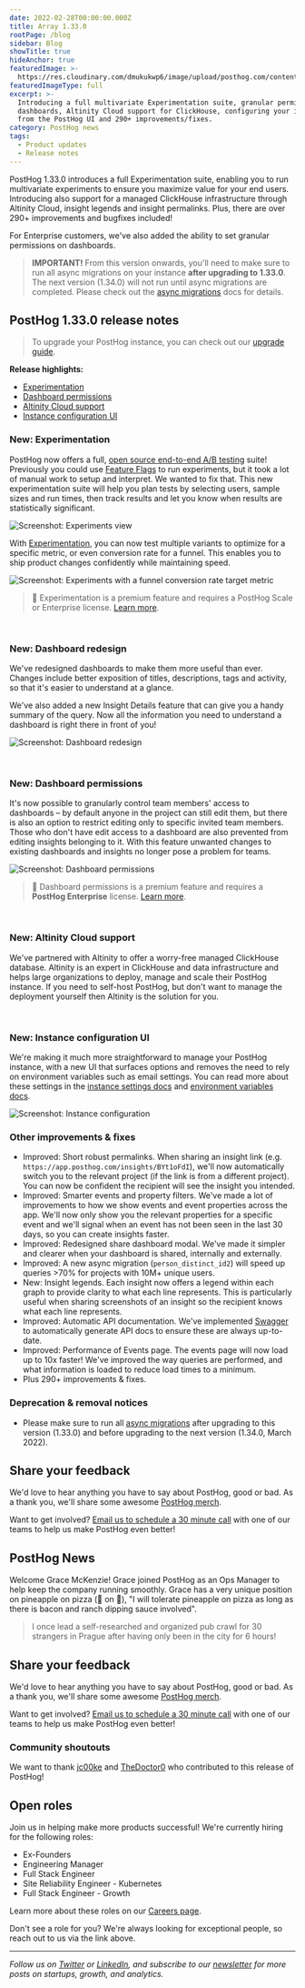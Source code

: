 ```yaml
---
date: 2022-02-28T00:00:00.000Z
title: Array 1.33.0
rootPage: /blog
sidebar: Blog
showTitle: true
hideAnchor: true
featuredImage: >-
  https://res.cloudinary.com/dmukukwp6/image/upload/posthog.com/contents/images/blog/posthog-array-blog.png
featuredImageType: full
excerpt: >-
  Introducing a full multivariate Experimentation suite, granular permissions on
  dashboards, Altinity Cloud support for ClickHouse, configuring your instance
  from the PostHog UI and 290+ improvements/fixes.
category: PostHog news
tags:
  - Product updates
  - Release notes
---
```


PostHog 1.33.0 introduces a full Experimentation suite, enabling you to run multivariate experiments to ensure you maximize value for your end users. Introducing also support for a managed ClickHouse infrastructure through Altinity Cloud, insight legends and insight permalinks. Plus, there are over 290+ improvements and bugfixes included!

For Enterprise customers, we've also added the ability to set granular permissions on dashboards.

<blockquote class='warning-note'>
<b>IMPORTANT!</b> From this version onwards, you'll need to make sure to run all async migrations on your instance <b>after upgrading to 1.33.0</b>. The next version (1.34.0) will not run until async migrations are completed. Please check out the <a href="/docs/runbook/async-migrations" target="_blank">async migrations</a> docs for details.
</blockquote>

## PostHog 1.33.0 release notes

> To upgrade your PostHog instance, you can check out our [upgrade guide](/docs/runbook/upgrading-posthog).

**Release highlights:**

-   [Experimentation](#new-experimentation)
-   [Dashboard permissions](#new-dashboard-permissions)
-   [Altinity Cloud support](#new-altitiny-cloud-support)
-   [Instance configuration UI](#new-instance-configuration-ui)

### New: Experimentation

PostHog now offers a full, [open source end-to-end A/B testing](/blog/best-open-source-ab-testing-tools) suite! Previously you could use [Feature Flags](/product/feature-flags) to run experiments, but it took a lot of manual work to setup and interpret. We wanted to fix that. This new experimentation suite will help you plan tests by selecting users, sample sizes and run times, then track results and let you know when results are statistically significant.

<img src="https://posthog-static-files.s3.us-east-2.amazonaws.com/Website-Assets/Array/1_33_0-experiments.png" alt="Screenshot: Experiments view" />

With [Experimentation](/docs/user-guides/experimentation), you can now test multiple variants to optimize for a specific metric, or even conversion rate for a funnel. This enables you to ship product changes confidently while maintaining speed.

<img src="https://posthog-static-files.s3.us-east-2.amazonaws.com/Website-Assets/Array/1_33_0-experiments-2.png" alt="Screenshot: Experiments with a funnel conversion rate target metric" />

> 🎁 Experimentation is a premium feature and requires a PostHog Scale or Enterprise license. [Learn more](/pricing).

<br />

### New: Dashboard redesign

We've redesigned dashboards to make them more useful than ever. Changes include better exposition of titles, descriptions, tags and activity, so that it's easier to understand at a glance.

We've also added a new Insight Details feature that can give you a handy summary of the query. Now all the information you need to understand a dashboard is right there in front of you!

![Screenshot: Dashboard redesign](https://res.cloudinary.com/dmukukwp6/image/upload/v1710055416/posthog.com/contents/images/docs/user-guides/funnels/geoip-docs-image.png)

<br />

### New: Dashboard permissions

It's now possible to granularly control team members' access to dashboards – by default anyone in the project can still edit them, but there is also an option to restrict editing only to specific invited team members. Those who don't have edit access to a dashboard are also prevented from editing insights belonging to it. With this feature unwanted changes to existing dashboards and insights no longer pose a problem for teams.

![Screenshot: Dashboard permissions](https://posthog-static-files.s3.us-east-2.amazonaws.com/Website-Assets/Array/1_33_0-dashboard-permissions.png)

> 🎁 Dashboard permissions is a premium feature and requires a **PostHog Enterprise** license. [Learn more](/pricing).

<br />

### New: Altinity Cloud support

We've partnered with Altinity to offer a worry-free managed ClickHouse database. Altinity is an expert in ClickHouse and data infrastructure and helps large organizations to deploy, manage and scale their PostHog instance. If you need to self-host PostHog, but don't want to manage the deployment yourself then Altinity is the solution for you.

<br />

### New: Instance configuration UI

We're making it much more straightforward to manage your PostHog instance, with a new UI that surfaces options and removes the need to rely on environment variables such as email settings. You can read more about these settings in the [instance settings docs](/docs/self-host/configure/instance-settings) and [environment variables docs](/docs/self-host/configure/environment-variables).

<img src="https://posthog-static-files.s3.us-east-2.amazonaws.com/Website-Assets/Array/1_33_0-instance-configuration.png" alt="Screenshot: Instance configuration" />

<br />

### Other improvements & fixes

-   Improved: Short robust permalinks. When sharing an insight link (e.g. `https://app.posthog.com/insights/BYt1oFdI`), we'll now automatically switch you to the relevant project (if the link is from a different project). You can now be confident the recipient will see the insight you intended.
-   Improved: Smarter events and property filters. We've made a lot of improvements to how we show events and event properties across the app. We'll now only show you the relevant properties for a specific event and we'll signal when an event has not been seen in the last 30 days, so you can create insights faster.
-   Improved: Redesigned share dashboard modal. We've made it simpler and clearer when your dashboard is shared, internally and externally.
-   Improved: A new async migration (`person_distinct_id2`) will speed up queries >70% for projects with 10M+ unique users.
-   New: Insight legends. Each insight now offers a legend within each graph to provide clarity to what each line represents. This is particularly useful when sharing screenshots of an insight so the recipient knows what each line represents.
-   Improved: Automatic API documentation. We've implemented [Swagger](https://github.com/swagger-api) to automatically generate API docs to ensure these are always up-to-date.
-   Improved: Performance of Events page. The events page will now load up to 10x faster! We've improved the way queries are performed, and what information is loaded to reduce load times to a minimum.
-   Plus 290+ improvements & fixes.

### Deprecation & removal notices

-   Please make sure to run all [async migrations](/docs/runbook/async-migrations) after upgrading to this version (1.33.0) and before upgrading to the next version (1.34.0, March 2022).

## Share your feedback
We'd love to hear anything you have to say about PostHog, good or bad. As a thank you, we'll share some awesome [PostHog merch](https://merch.posthog.com).

Want to get involved? [Email us to schedule a 30 minute call](mailto:hey@posthog.com) with one of our teams to help us make PostHog even better!

## PostHog News

Welcome Grace McKenzie! Grace joined PostHog as an Ops Manager to help keep the company running smoothly. Grace has a very unique position on pineapple on pizza (🍍 on 🍕), "I will tolerate pineapple on pizza as long as there is bacon and ranch dipping sauce involved".

> I once lead a self-researched and organized pub crawl for 30 strangers in Prague after having only been in the city for 6 hours!

## Share your feedback
We'd love to hear anything you have to say about PostHog, good or bad. As a thank you, we'll share some awesome [PostHog merch](https://merch.posthog.com).

Want to get involved? [Email us to schedule a 30 minute call](mailto:hey@posthog.com) with one of our teams to help us make PostHog even better!


### Community shoutouts

We want to thank [jc00ke](https://github.com/jc00ke) and [TheDoctor0](https://github.com/TheDoctor0) who contributed to this release of PostHog!

## Open roles

Join us in helping make more products successful! We're currently hiring for the following roles:

-   Ex-Founders
-   Engineering Manager
-   Full Stack Engineer
-   Site Reliability Engineer - Kubernetes
-   Full Stack Engineer - Growth

Learn more about these roles on our [Careers page](https://posthog.com/careers).

Don't see a role for you? We're always looking for exceptional people, so reach out to us via the link above.

<hr/>

_Follow us on [Twitter](https://twitter.com/PostHog) or [LinkedIn](https://linkedin.com/company/posthog), and subscribe to our [newsletter](https://posthog.com/newsletter) for more posts on startups, growth, and analytics._

<ArrayCTA />
